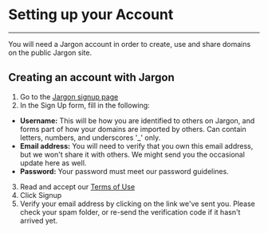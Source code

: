 # Setting up your Account 

---

You will need a Jargon account in order to create, use and share domains on the public Jargon site.

## Creating an account with Jargon

1. Go to the [Jargon signup page](https://jargon.sh/signup)
2. In the Sign Up form, fill in the following:
 - **Username:** This will be how you are identified to others on Jargon, and forms part of how your domains are imported by others. Can contain letters, numbers, and underscores '_' only. 
 - **Email address:** You will need to verify that you own this email address, but we won't share it with others. We might send you the occasional update here as well.
 - **Password:** Your password must meet our password guidelines.
3. Read and accept our [Terms of Use](https://jargon.sh/terms_of_use.html)
4. Click Signup 
5. Verify your email address by clicking on the link we've sent you. Please check your spam folder, or re-send the verification code if it hasn't arrived yet.
